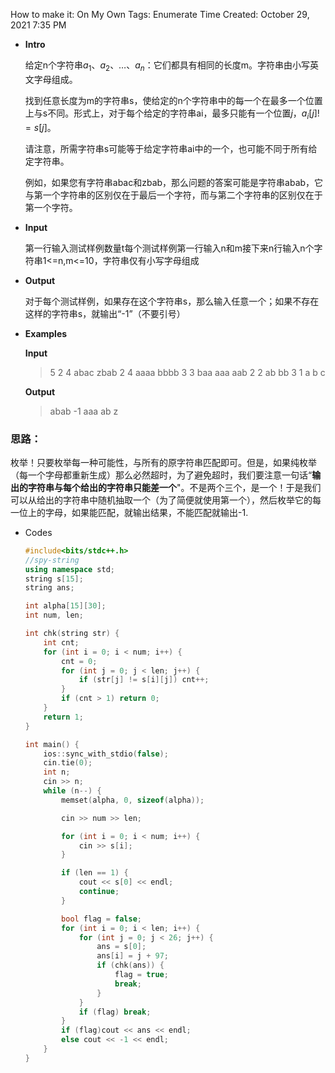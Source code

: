 How to make it: On My Own
Tags: Enumerate
Time Created: October 29, 2021 7:35 PM

- **Intro**
    
    给定n个字符串$a_1、a_2、…、a_n$：它们都具有相同的长度m。字符串由小写英文字母组成。
    
    找到任意长度为m的字符串s，使给定的n个字符串中的每一个在最多一个位置上与s不同。形式上，对于每个给定的字符串ai，最多只能有一个位置$j，a_i[j] != s[j]$。
    
    请注意，所需字符串s可能等于给定字符串ai中的一个，也可能不同于所有给定字符串。
    
    例如，如果您有字符串abac和zbab，那么问题的答案可能是字符串abab，它与第一个字符串的区别仅在于最后一个字符，而与第二个字符串的区别仅在于第一个字符。
    
- **Input**
    
    第一行输入测试样例数量t每个测试样例第一行输入n和m接下来n行输入n个字符串1<=n,m<=10，字符串仅有小写字母组成
    
- **Output**
    
    对于每个测试样例，如果存在这个字符串s，那么输入任意一个；如果不存在这样的字符串s，就输出“-1”（不要引号）
    
- **Examples**
    
    **Input**
    
    > 5
    2 4
    abac
    zbab
    2 4
    aaaa
    bbbb
    3 3
    baa
    aaa
    aab
    2 2
    ab
    bb
    3 1
    a
    b
    c
    > 
    
    **Output**
    
    > abab
    -1
    aaa
    ab
    z
    > 

### 思路：

枚举！只要枚举每一种可能性，与所有的原字符串匹配即可。但是，如果纯枚举（每一个字母都重新生成）那么必然超时，为了避免超时，我们要注意一句话“**输出的字符串与每个给出的字符串只能差一个**"。不是两个三个，是一个！于是我们可以从给出的字符串中随机抽取一个（为了简便就使用第一个），然后枚举它的每一位上的字母，如果能匹配，就输出结果，不能匹配就输出-1.

- Codes
    
    ```cpp
    #include<bits/stdc++.h>
    //spy-string
    using namespace std;
    string s[15];
    string ans;
    
    int alpha[15][30];
    int num, len;
    
    int chk(string str) {
        int cnt;
        for (int i = 0; i < num; i++) {
            cnt = 0;
            for (int j = 0; j < len; j++) {
                if (str[j] != s[i][j]) cnt++;
            }
            if (cnt > 1) return 0;
        }
        return 1;
    }
    
    int main() {
        ios::sync_with_stdio(false);
        cin.tie(0);
        int n;
        cin >> n;
        while (n--) {
            memset(alpha, 0, sizeof(alpha));
    
            cin >> num >> len;
    
            for (int i = 0; i < num; i++) {
                cin >> s[i];
            }
    
            if (len == 1) {
                cout << s[0] << endl;
                continue;
            }
    
            bool flag = false;
            for (int i = 0; i < len; i++) {
                for (int j = 0; j < 26; j++) {
                    ans = s[0];
                    ans[i] = j + 97;
                    if (chk(ans)) {
                        flag = true;
                        break;
                    }
                }
                if (flag) break;
            }
            if (flag)cout << ans << endl;
            else cout << -1 << endl;
        }
    }
    ```